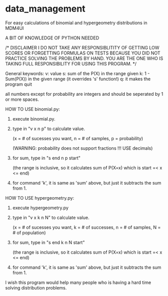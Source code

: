 # data_management
For easy calculations of binomial and hypergeometry distributions in MDM4UI

A BIT OF KNOWLEDGE OF PYTHON NEEDED

/* DISCLAIMER
I DO NOT TAKE ANY RESPONSIBLITITY OF GETTING LOW SCORES OR FORGETTING FORMULAS
ON TESTS BECAUSE YOU DID NOT PRACTICE SOLVING THE PROBLEMS BY HAND.
YOU ARE THE ONE WHO IS TAKING FULL RESPONSIBILITY FOR USING THIS PROGRAM.
*/

General keywords:
  v: value 
  s: sum of the P(X) in the range given 
  k: 1 - Sum(P(X)) in the given range (it overrides 's' function!)
  q: it makes the program quit
  
  all numbers except for probability are integers and should be seperated by 1 or more spaces.
  
  
HOW TO USE binomial.py:
  1. execute binomial.py.
  2. type in "v x n p" to calculate value. 
  
     (x = # of sucesses you want, n = # of samples, p = probability)
     
     (WARNING: probability does not support fractions !!! USE decimals)  
  3. for sum, type in "s end n p start" 
     
     (the range is inclusive, so it calculates sum of P(X=x) which is start =< x <= end)   
  4. for command 'k', it is same as 'sum' above, but just it subtracts the sum from 1.
      
HOW TO USE hypergeometry.py:
  1. execute hypergeometry.py
  2. type in "v x k n N" to calculate value. 
  
     (x = # of sucesses you want, k = # of successes, n = # of samples, N = # of population)
  3. for sum, type in "s end k n N start"
       
     (the range is inclusive, so it calculates sum of P(X=x) which is start =< x <= end)
  4. for command 'k', it is same as 'sum' above, but just it subtracts the sum from 1.


I wish this program would help many people who is having a hard time solving distribution problems.
